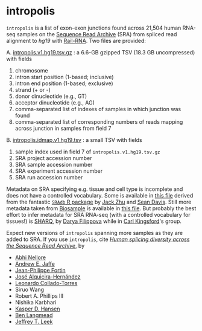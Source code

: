 # intropolis

`intropolis` is a list of exon-exon junctions found across 21,504 human RNA-seq samples on the [Sequence Read Archive](http://www.ncbi.nlm.nih.gov/sra) (SRA) from spliced read alignment to *hg19* with [Rail-RNA](http://rail.bio). Two files are provided:

A. [intropolis.v1.hg19.tsv.gz](http://bit.ly/1SfBRTi) : a 6.6-GB gzipped TSV (18.3 GB uncompressed) with fields
  1. chromosome
  2. intron start position (1-based; inclusive)
  3. intron end position (1-based; exclusive)
  4. strand (+ or -)
  5. donor dinucleotide (e.g., GT)
  6. acceptor dinucleotide (e.g., AG)
  7. comma-separated list of indexes of samples in which junction was found
  8. comma-separated list of corresponding numbers of reads mapping across junction in samples from field 7

B. <a href="http://bit.ly/1PmKdpD" download>intropolis.idmap.v1.hg19.tsv</a> : a small TSV with fields
  1. sample index used in field 7 of `intropolis.v1.hg19.tsv.gz`
  2. SRA project accession number
  3. SRA sample accession number
  4. SRA experiment accession number
  5. SRA run accession number

Metadata on SRA specifying e.g. tissue and cell type is incomplete and does not have a controlled vocabulary. Some is available in [this file](http://verve.webfactional.com/misc/all_illumina_sra_for_human.tsv.gz) derived from the fantastic [`SRAdb` R package](https://bioconductor.org/packages/release/bioc/html/SRAdb.html) by [Jack Zhu](https://support.bioconductor.org/u/3338/) and [Sean Davis](http://watson.nci.nih.gov/~sdavis/). Still more metadata taken from [Biosample](http://www.ncbi.nlm.nih.gov/biosample/) is available in [this file](https://raw.githubusercontent.com/nellore/runs/master/sra/hg19/biosample_tags.tsv). But probably the best effort to infer metadata for SRA RNA-seq (with a controlled vocabulary for tissues!) is [SHARQ](http://sharq.compbio.cs.cmu.edu/), by [Darya Filippova](http://www.cs.cmu.edu/~dfilippo/) while in [Carl Kingsford](http://www.cs.cmu.edu/~ckingsf/)'s group.

Expect new versions of `intropolis` spanning more samples as they are added to SRA. If you use `intropolis`, cite [*Human splicing diversity across the Sequence Read Archive*](http://biorxiv.org/content/early/2016/01/29/038224), by

* [Abhi Nellore](http://nellore.github.io)
* [Andrew E. Jaffe](http://www.aejaffe.com/)
* [Jean-Philippe Fortin](http://jfortinbiostats.com/)
* [José Alquicira-Hernández](https://github.com/joseah)
* [Leonardo Collado-Torres](http://www.biostat.jhsph.edu/~lcollado/)
* Siruo Wang
* Robert A. Phillips III
* Nishika Karbhari
* [Kasper D. Hansen](http://www.hansenlab.org/)
* [Ben Langmead](http://www.langmead-lab.org/)
* [Jeffrey T. Leek](http://jtleek.com/)

